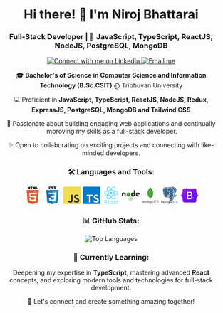 <h1 align="center">Hi there! 👋 I'm Niroj Bhattarai</h1>
<h3 align="center">Full-Stack Developer | 🌱 JavaScript, TypeScript, ReactJS, NodeJS, PostgreSQL, MongoDB</h3>


<p align="center">
  <a href="https://linkedin.com/in/nirojbhattarai" target="_blank">
    <img src="https://img.shields.io/badge/-Connect%20with%20me-blue?style=for-the-badge&logo=linkedin" alt="Connect with me on LinkedIn" />
  </a>
  <a href="mailto:neerajbhhtri@gmail.com" target="_blank">
    <img src="https://img.shields.io/badge/-Email%20me-red?style=for-the-badge&logo=gmail" alt="Email me" />
  </a>
</p>


<p align="center">
  🎓 <strong>Bachelor's of Science in Computer Science and Information Technology (B.Sc.CSIT)</strong> @ Tribhuvan University
</p>
<p align="center">
  💻 Proficient in <strong>JavaScript, TypeScript, ReactJS,  NodeJS, Redux, ExpressJS, PostgreSQL, MongoDB and Tailwind CSS</strong>
</p>
<p align="center">
  🚀 Passionate about building engaging web applications and continually improving my skills as a full-stack developer.
</p>
<p align="center">
  ✨ Open to collaborating on exciting projects and connecting with like-minded developers.
</p>


<h3 align="center">🛠️ Languages and Tools:</h3>
<p align="center">
  <img src="https://raw.githubusercontent.com/devicons/devicon/master/icons/html5/html5-original-wordmark.svg" alt="HTML5" width="40" height="40" />
  <img src="https://raw.githubusercontent.com/devicons/devicon/master/icons/css3/css3-original-wordmark.svg" alt="CSS3" width="40" height="40" />
  <img src="https://raw.githubusercontent.com/devicons/devicon/master/icons/javascript/javascript-original.svg" alt="JavaScript" width="40" height="40" />
  <img src="https://raw.githubusercontent.com/devicons/devicon/master/icons/typescript/typescript-original.svg" alt="TypeScript" width="40" height="40" />
  <img src="https://raw.githubusercontent.com/devicons/devicon/master/icons/react/react-original-wordmark.svg" alt="ReactJS" width="40" height="40" />
  <img src="https://raw.githubusercontent.com/devicons/devicon/master/icons/nodejs/nodejs-original-wordmark.svg" alt="NodeJS" width="40" height="40" />
  <img src="https://raw.githubusercontent.com/devicons/devicon/master/icons/mongodb/mongodb-original-wordmark.svg" alt="MongoDB" width="40" height="40" />
  <img src="https://raw.githubusercontent.com/devicons/devicon/master/icons/postgresql/postgresql-original-wordmark.svg" alt="PostgreSQL" width="40" height="40" />
  <img src="https://raw.githubusercontent.com/devicons/devicon/master/icons/bootstrap/bootstrap-original.svg" alt="Bootstrap" width="40" height="40" />
</p>


<h3 align="center">📊 GitHub Stats:</h3>
<p align="center">
  <img src="https://github-readme-stats.vercel.app/api/top-langs/?username=nirojbhattarai&layout=compact&theme=radical" alt="Top Languages" width="400" />
</p>


<h3 align="center">🌱 Currently Learning:</h3>
<p align="center">
  Deepening my expertise in <strong>TypeScript</strong>, mastering advanced <strong>React</strong> concepts, and exploring modern tools and technologies for full-stack development.
</p>


<p align="center">🚀 Let's connect and create something amazing together!</p>
